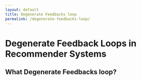```yaml
---
layout: default
title: Degenerate Feedbacks loop
permalink: /degenerate-feedbacks-loop/
---
```


# Degenerate Feedback Loops in Recommender Systems

## What Degenerate Feedbacks loop?


